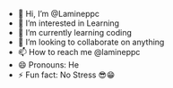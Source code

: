 - 👋 Hi, I’m @Lamineppc
- 👀 I’m interested in Learning
- 🌱 I’m currently learning coding
- 💞️ I’m looking to collaborate on anything
- 📫 How to reach me @lamineppc
- 😄 Pronouns: He
- ⚡ Fun fact: No Stress 😎😁

<!---
Lamineppc/Lamineppc is a ✨ special ✨ repository because its `README.md` (this file) appears on your GitHub profile.
You can click the Preview link to take a look at your changes.
--->
